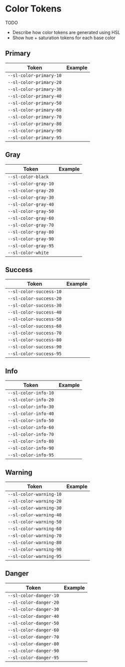 # Color Tokens

TODO

- Describe how color tokens are generated using HSL
- Show hue + saturation tokens for each base color

## Primary

| Token | Example |
|-------|---------|
| `--sl-color-primary-10` | <div class="color-demo" style="background-color: var(--sl-color-primary-10);"></div>
| `--sl-color-primary-20` | <div class="color-demo" style="background-color: var(--sl-color-primary-20);"></div>
| `--sl-color-primary-30` | <div class="color-demo" style="background-color: var(--sl-color-primary-30);"></div>
| `--sl-color-primary-40` | <div class="color-demo" style="background-color: var(--sl-color-primary-40);"></div>
| `--sl-color-primary-50` | <div class="color-demo" style="background-color: var(--sl-color-primary-50);"></div>
| `--sl-color-primary-60` | <div class="color-demo" style="background-color: var(--sl-color-primary-60);"></div>
| `--sl-color-primary-70` | <div class="color-demo" style="background-color: var(--sl-color-primary-70);"></div>
| `--sl-color-primary-80` | <div class="color-demo" style="background-color: var(--sl-color-primary-80);"></div>
| `--sl-color-primary-90` | <div class="color-demo" style="background-color: var(--sl-color-primary-90);"></div>
| `--sl-color-primary-95` | <div class="color-demo" style="background-color: var(--sl-color-primary-95);"></div>


## Gray

| Token | Example |
|-------|---------|
| `--sl-color-black` | <div class="color-demo" style="background-color: var(--sl-color-black);"></div>
| `--sl-color-gray-10` | <div class="color-demo" style="background-color: var(--sl-color-gray-10);"></div>
| `--sl-color-gray-20` | <div class="color-demo" style="background-color: var(--sl-color-gray-20);"></div>
| `--sl-color-gray-30` | <div class="color-demo" style="background-color: var(--sl-color-gray-30);"></div>
| `--sl-color-gray-40` | <div class="color-demo" style="background-color: var(--sl-color-gray-40);"></div>
| `--sl-color-gray-50` | <div class="color-demo" style="background-color: var(--sl-color-gray-50);"></div>
| `--sl-color-gray-60` | <div class="color-demo" style="background-color: var(--sl-color-gray-60);"></div>
| `--sl-color-gray-70` | <div class="color-demo" style="background-color: var(--sl-color-gray-70);"></div>
| `--sl-color-gray-80` | <div class="color-demo" style="background-color: var(--sl-color-gray-80);"></div>
| `--sl-color-gray-90` | <div class="color-demo" style="background-color: var(--sl-color-gray-90);"></div>
| `--sl-color-gray-95` | <div class="color-demo" style="background-color: var(--sl-color-gray-95);"></div>
| `--sl-color-white` | <div class="color-demo" style="background-color: var(--sl-color-white);"></div>


## Success

| Token | Example |
|-------|---------|
| `--sl-color-success-10` | <div class="color-demo" style="background-color: var(--sl-color-success-10);"></div>
| `--sl-color-success-20` | <div class="color-demo" style="background-color: var(--sl-color-success-20);"></div>
| `--sl-color-success-30` | <div class="color-demo" style="background-color: var(--sl-color-success-30);"></div>
| `--sl-color-success-40` | <div class="color-demo" style="background-color: var(--sl-color-success-40);"></div>
| `--sl-color-success-50` | <div class="color-demo" style="background-color: var(--sl-color-success-50);"></div>
| `--sl-color-success-60` | <div class="color-demo" style="background-color: var(--sl-color-success-60);"></div>
| `--sl-color-success-70` | <div class="color-demo" style="background-color: var(--sl-color-success-70);"></div>
| `--sl-color-success-80` | <div class="color-demo" style="background-color: var(--sl-color-success-80);"></div>
| `--sl-color-success-90` | <div class="color-demo" style="background-color: var(--sl-color-success-90);"></div>
| `--sl-color-success-95` | <div class="color-demo" style="background-color: var(--sl-color-success-95);"></div>


## Info

| Token | Example |
|-------|---------|
| `--sl-color-info-10` | <div class="color-demo" style="background-color: var(--sl-color-info-10);"></div>
| `--sl-color-info-20` | <div class="color-demo" style="background-color: var(--sl-color-info-20);"></div>
| `--sl-color-info-30` | <div class="color-demo" style="background-color: var(--sl-color-info-30);"></div>
| `--sl-color-info-40` | <div class="color-demo" style="background-color: var(--sl-color-info-40);"></div>
| `--sl-color-info-50` | <div class="color-demo" style="background-color: var(--sl-color-info-50);"></div>
| `--sl-color-info-60` | <div class="color-demo" style="background-color: var(--sl-color-info-60);"></div>
| `--sl-color-info-70` | <div class="color-demo" style="background-color: var(--sl-color-info-70);"></div>
| `--sl-color-info-80` | <div class="color-demo" style="background-color: var(--sl-color-info-80);"></div>
| `--sl-color-info-90` | <div class="color-demo" style="background-color: var(--sl-color-info-90);"></div>
| `--sl-color-info-95` | <div class="color-demo" style="background-color: var(--sl-color-info-95);"></div>


## Warning

| Token | Example |
|-------|---------|
| `--sl-color-warning-10` | <div class="color-demo" style="background-color: var(--sl-color-warning-10);"></div>
| `--sl-color-warning-20` | <div class="color-demo" style="background-color: var(--sl-color-warning-20);"></div>
| `--sl-color-warning-30` | <div class="color-demo" style="background-color: var(--sl-color-warning-30);"></div>
| `--sl-color-warning-40` | <div class="color-demo" style="background-color: var(--sl-color-warning-40);"></div>
| `--sl-color-warning-50` | <div class="color-demo" style="background-color: var(--sl-color-warning-50);"></div>
| `--sl-color-warning-60` | <div class="color-demo" style="background-color: var(--sl-color-warning-60);"></div>
| `--sl-color-warning-70` | <div class="color-demo" style="background-color: var(--sl-color-warning-70);"></div>
| `--sl-color-warning-80` | <div class="color-demo" style="background-color: var(--sl-color-warning-80);"></div>
| `--sl-color-warning-90` | <div class="color-demo" style="background-color: var(--sl-color-warning-90);"></div>
| `--sl-color-warning-95` | <div class="color-demo" style="background-color: var(--sl-color-warning-95);"></div>


## Danger

| Token | Example |
|-------|---------|
| `--sl-color-danger-10` | <div class="color-demo" style="background-color: var(--sl-color-danger-10);"></div>
| `--sl-color-danger-20` | <div class="color-demo" style="background-color: var(--sl-color-danger-20);"></div>
| `--sl-color-danger-30` | <div class="color-demo" style="background-color: var(--sl-color-danger-30);"></div>
| `--sl-color-danger-40` | <div class="color-demo" style="background-color: var(--sl-color-danger-40);"></div>
| `--sl-color-danger-50` | <div class="color-demo" style="background-color: var(--sl-color-danger-50);"></div>
| `--sl-color-danger-60` | <div class="color-demo" style="background-color: var(--sl-color-danger-60);"></div>
| `--sl-color-danger-70` | <div class="color-demo" style="background-color: var(--sl-color-danger-70);"></div>
| `--sl-color-danger-80` | <div class="color-demo" style="background-color: var(--sl-color-danger-80);"></div>
| `--sl-color-danger-90` | <div class="color-demo" style="background-color: var(--sl-color-danger-90);"></div>
| `--sl-color-danger-95` | <div class="color-demo" style="background-color: var(--sl-color-danger-95);"></div>
